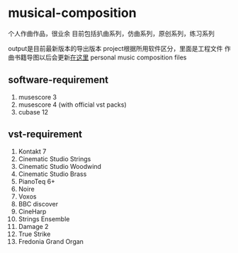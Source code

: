 # musical-composition

个人作曲作品，很业余
目前包括扒曲系列，仿曲系列，原创系列，练习系列

output是目前最新版本的导出版本
project根据所用软件区分，里面是工程文件
作曲书籍导图以后会更新[在这里](https://github.com/Ryu613/books/tree/master/mindmap/%E4%BD%9C%E6%9B%B2)
personal music composition files

## software-requirement

1. musescore 3
2. musescore 4 (with official vst packs)
3. cubase 12

## vst-requirement
1. Kontakt 7
2. Cinematic Studio Strings
3. Cinematic Studio Woodwind
4. Cinematic Studio Brass
5. PianoTeq 6+
6. Noire
7. Voxos
8. BBC discover
9. CineHarp
10. Strings Ensemble
11. Damage 2
12. True Strike
13. Fredonia Grand Organ
